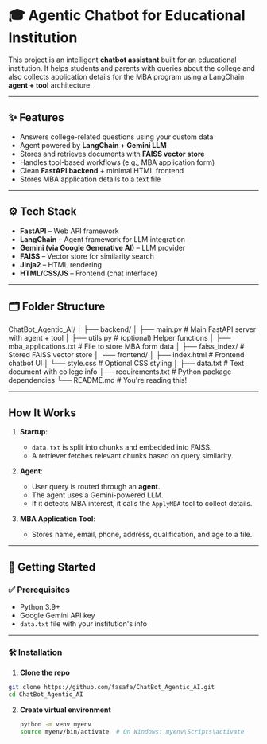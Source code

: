 # 🎓 Agentic Chatbot for Educational Institution

This project is an intelligent **chatbot assistant** built for an educational institution. It helps students and parents with queries about the college and also collects application details for the MBA program using a LangChain **agent + tool** architecture.

---

## ✨ Features

- Answers college-related questions using your custom data
- Agent powered by **LangChain + Gemini LLM**
- Stores and retrieves documents with **FAISS vector store**
- Handles tool-based workflows (e.g., MBA application form)
- Clean **FastAPI backend** + minimal HTML frontend
- Stores MBA application details to a text file

---

## ⚙️ Tech Stack

- **FastAPI** – Web API framework  
- **LangChain** – Agent framework for LLM integration  
- **Gemini (via Google Generative AI)** – LLM provider  
- **FAISS** – Vector store for similarity search  
- **Jinja2** – HTML rendering  
- **HTML/CSS/JS** – Frontend (chat interface)

---

## 🗂 Folder Structure

ChatBot_Agentic_AI/
│
├── backend/
│ ├── main.py # Main FastAPI server with agent + tool
│ ├── utils.py # (optional) Helper functions
│ ├── mba_applications.txt # File to store MBA form data
│ ├── faiss_index/ # Stored FAISS vector store
│
├── frontend/
│ ├── index.html # Frontend chatbot UI
│ └── style.css # Optional CSS styling
│
├── data.txt # Text document with college info
├── requirements.txt # Python package dependencies
└── README.md # You're reading this!



---

##  How It Works

1. **Startup**:
   - `data.txt` is split into chunks and embedded into FAISS.
   - A retriever fetches relevant chunks based on query similarity.

2. **Agent**:
   - User query is routed through an **agent**.
   - The agent uses a Gemini-powered LLM.
   - If it detects MBA interest, it calls the `ApplyMBA` tool to collect details.

3. **MBA Application Tool**:
   - Stores name, email, phone, address, qualification, and age to a file.

---

## 🚀 Getting Started

### ✅ Prerequisites

- Python 3.9+
- Google Gemini API key
- `data.txt` file with your institution's info

---

### 🛠️ Installation

1. **Clone the repo**

```bash
git clone https://github.com/fasafa/ChatBot_Agentic_AI.git
cd ChatBot_Agentic_AI
```

2. **Create virtual environment**

   ```bash
   python -m venv myenv
   source myenv/bin/activate  # On Windows: myenv\Scripts\activate
   ```







